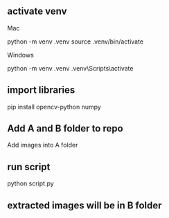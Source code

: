 ## activate venv

Mac

python -m venv .venv
source .venv/bin/activate

Windows

python -m venv .venv
.venv\Scripts\activate

## import libraries

pip install opencv-python numpy


## Add A and B folder to repo

Add images into A folder

## run script

python script.py

## extracted images will be in B folder
